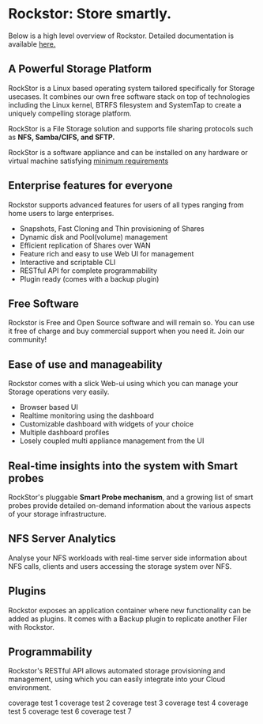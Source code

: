 # Rockstor: Store smartly.

Below is a high level overview of Rockstor. Detailed documentation is available
[here.](http://rockstor.com/docs/index.html)

## A Powerful Storage Platform

RockStor is a Linux based operating system tailored specifically for Storage
usecases. It combines our own free software stack on top of technologies
including the Linux kernel, BTRFS filesystem and SystemTap to create a uniquely
compelling storage platform.

RockStor is a File Storage solution and supports file sharing protocols such as
**NFS, Samba/CIFS, and SFTP.**

RockStor is a software appliance and can be installed on any hardware or
virtual machine satisfying [minimum
requirements](http://rockstor.com/docs/quickstart.html#minimum-system-requirements)

## Enterprise features for everyone

Rockstor supports advanced features for users of all types ranging from
home users to large enterprises.

* Snapshots, Fast Cloning and Thin provisioning of Shares
* Dynamic disk and Pool(volume) management
* Efficient replication of Shares over WAN
* Feature rich and easy to use Web UI for management
* Interactive and scriptable CLI
* RESTful API for complete programmability
* Plugin ready (comes with a backup plugin)

## Free Software

Rockstor is Free and Open Source software and will remain so. You can use it
free of charge and buy commercial support when you need it. Join our community!

## Ease of use and manageability

Rockstor comes with a slick Web-ui using which you can manage your Storage
operations very easily.

* Browser based UI
* Realtime monitoring using the dashboard
* Customizable dashboard with widgets of your choice
* Multiple dashboard profiles
* Losely coupled multi appliance management from the UI

## Real-time insights into the system with Smart probes

RockStor's pluggable **Smart Probe mechanism**, and a growing list of smart probes
provide detailed on-demand information about the various aspects of your
storage infrastructure.

## NFS Server Analytics

Analyse your NFS workloads with real-time server side information about NFS
calls, clients and users accessing the storage system over NFS.

## Plugins

Rockstor exposes an application container where new functionality can be
added as plugins. It comes with a Backup plugin to replicate
another Filer with Rockstor.

## Programmability

Rockstor's RESTful API allows automated storage provisioning and management,
using which you can easily integrate into your Cloud environment.

coverage test 1
coverage test 2
coverage test 3
coverage test 4
coverage test 5
coverage test 6
coverage test 7

